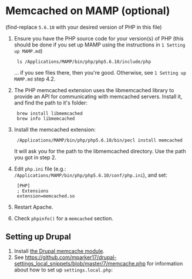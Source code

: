# Memcached on MAMP (optional)

(find-replace `5.6.10` with your desired version of PHP in this file)

1. Ensure you have the PHP source code for your version(s) of PHP (this should be done if you set up MAMP using the instructions in `1 Setting up MAMP.md`)

        ls /Applications/MAMP/bin/php/php5.6.10/include/php

    ... if you see files there, then you're good. Otherwise, see `1 Setting up MAMP.md` step 4.2.

2. The PHP memcached extension uses the libmemcached library to provide an API for communicating with memcached servers. Install it, and find the path to it's folder:

        brew install libmemcached
        brew info libmemcached

3. Install the memcached extension:

        /Applications/MAMP/bin/php/php5.6.10/bin/pecl install memcached

    It will ask you for the path to the libmemcached directory. Use the path you got in step 2.

4. Edit `php.ini` file (e.g.: `/Applications/MAMP/bin/php/php5.6.10/conf/php.ini`), and set:

        [PHP]
        ; Extensions
        extension=memcached.so

5. Restart Apache.
6. Check `phpinfo()` for a `memcached` section.

## Setting up Drupal

1. Install [the Drupal memcache module](http://drupal.org/project/memcache).
2. See https://github.com/mparker17/drupal-settings_local_snippets/blob/master/7/memcache.php for information about how to set up `settings.local.php`:
